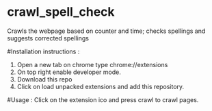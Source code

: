 # crawl_spell_check
Crawls the webpage based on counter and time; checks spellings and suggests corrected spellings


#Installation instructions :
1) Open a new tab on chrome type chrome://extensions
2) On top right enable developer mode.
3) Download this repo
4) Click on load unpacked extensions and add this repository.

#Usage :
Click on the extension ico and press crawl to crawl pages.
